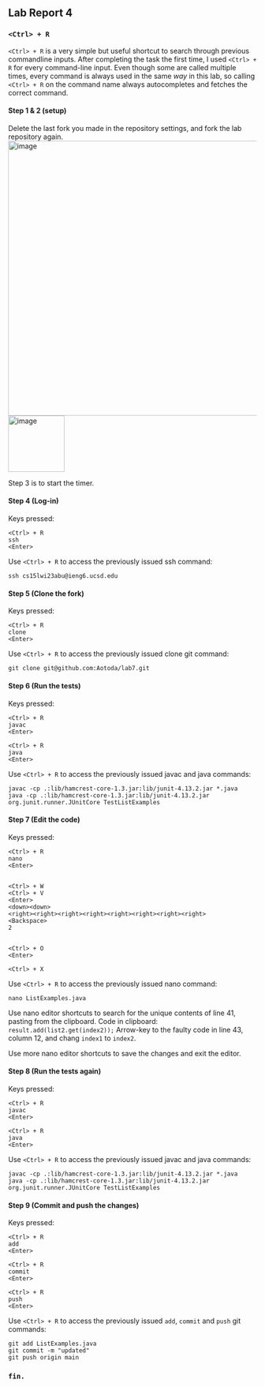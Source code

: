 ## Lab Report 4
### `<Ctrl> + R`
`<Ctrl> + R` is a very simple but useful shortcut to search through previous commandline inputs.
After completing the task the first time, I used `<Ctrl> + R` for every command-line input.
Even though some are called multiple times, every command is always used in the same _way_ in this lab,
so calling `<Ctrl> + R` on the command name always autocompletes and fetches the correct command.

#### Step 1 & 2 (setup)
Delete the last fork you made in the repository settings, and fork the lab repository again.
<img width="557" alt="image" src="https://user-images.githubusercontent.com/116617731/220813822-dfd2ac6c-4b41-49a6-8c1e-ec2bd444c68b.png">
<img width="114" alt="image" src="https://user-images.githubusercontent.com/116617731/220813887-77a77812-8c49-4c55-b4ad-f1deb3cfccbd.png">

Step 3 is to start the timer.

#### Step 4 (Log-in)
Keys pressed:
```
<Ctrl> + R
ssh
<Enter>
```
Use `<Ctrl> + R` to access the previously issued ssh command:
```
ssh cs15lwi23abu@ieng6.ucsd.edu
```

#### Step 5 (Clone the fork)
Keys pressed:
```
<Ctrl> + R
clone
<Enter>
```
Use `<Ctrl> + R` to access the previously issued clone git command:
```
git clone git@github.com:Aotoda/lab7.git
```

#### Step 6 (Run the tests)
Keys pressed:
```
<Ctrl> + R
javac
<Enter>

<Ctrl> + R
java 
<Enter>
```
Use `<Ctrl> + R` to access the previously issued javac and java commands:
```
javac -cp .:lib/hamcrest-core-1.3.jar:lib/junit-4.13.2.jar *.java
java -cp .:lib/hamcrest-core-1.3.jar:lib/junit-4.13.2.jar org.junit.runner.JUnitCore TestListExamples 
```

#### Step 7 (Edit the code)
Keys pressed:
```
<Ctrl> + R
nano
<Enter>


<Ctrl> + W
<Ctrl> + V
<Enter>
<down><down>
<right><right><right><right><right><right><right><right>
<Backspace>
2


<Ctrl> + O
<Enter>

<Ctrl> + X
```
Use `<Ctrl> + R` to access the previously issued nano command:
```
nano ListExamples.java
```

Use nano editor shortcuts to search for the unique contents of line 41, pasting from the clipboard.
Code in clipboard: `result.add(list2.get(index2));`
Arrow-key to the faulty code in line 43, column 12, and chang `index1` to `index2`.

Use more nano editor shortcuts to save the changes and exit the editor.

#### Step 8 (Run the tests again)
Keys pressed:
```
<Ctrl> + R
javac
<Enter>

<Ctrl> + R
java
<Enter>
```
Use `<Ctrl> + R` to access the previously issued javac and java commands:
```
javac -cp .:lib/hamcrest-core-1.3.jar:lib/junit-4.13.2.jar *.java
java -cp .:lib/hamcrest-core-1.3.jar:lib/junit-4.13.2.jar org.junit.runner.JUnitCore TestListExamples 
```

#### Step 9 (Commit and push the changes)
Keys pressed:
```
<Ctrl> + R
add
<Enter>

<Ctrl> + R
commit
<Enter>

<Ctrl> + R
push
<Enter>
```
Use `<Ctrl> + R` to access the previously issued `add`, `commit` and `push` git commands:
```
git add ListExamples.java
git commit -m "updated"
git push origin main
```

### `fin.`
